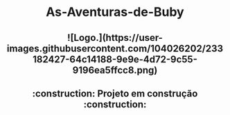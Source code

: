 <h1 align="center"> As-Aventuras-de-Buby</h1>

<h2 align="center">![Logo.](https://user-images.githubusercontent.com/104026202/233182427-64c14188-9e9e-4d72-9c55-9196ea5ffcc8.png)</h2>

<h2 align="center">
  :construction: Projeto em construção :construction:
</h2>
